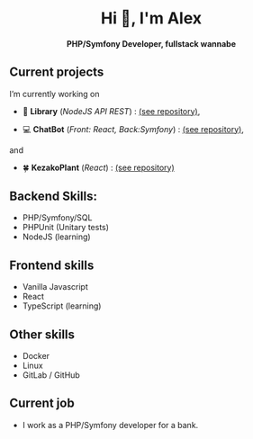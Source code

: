 <h1 align="center">Hi 👋, I'm Alex</h1>
<h4 align="center">PHP/Symfony Developer, fullstack wannabe</h4>

## Current projects

I’m currently working on 

- :book: **Library** (_NodeJS API REST_) : [(see repository)](https://github.com/AlexARNcode/library),

- :computer: **ChatBot** (_Front: React, Back:Symfony_) : [(see repository)](https://github.com/AlexARNcode/ChatBot),

and

- 🍀 **KezakoPlant** (_React_) : [(see repository)](https://github.com/AlexARNcode/kezako-plant-react)

## Backend Skills:
- PHP/Symfony/SQL
- PHPUnit (Unitary tests)
- NodeJS (learning)

## Frontend skills 
- Vanilla Javascript
- React
- TypeScript (learning)

## Other skills
- Docker
- Linux
- GitLab / GitHub

## Current job
- I work as a PHP/Symfony developer for a bank.


